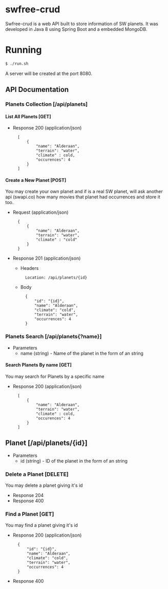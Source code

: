 # swfree-crud

Swfree-crud is a web API built to store information of SW planets. It was developed in Java 8 using Spring Boot and a embedded MongoDB.

# Running
```sh
$ ./run.sh
```

A server will be created at the port 8080.

## API Documentation

### Planets Collection [/api/planets]

#### List All Planets [GET]

+ Response 200 (application/json)

        [
            {
                "name": "Alderaan",
                "terrain": "water",
                "climate" : cold,
                "occurences": 4 
            }
        ]

#### Create a New Planet [POST]

You may create your own planet and if is a real SW planet, will ask another api (swapi.co) how many movies that planet had occurrences and store it too.

+ Request (application/json)

        {
            {
                "name": "Alderaan",
                "terrain": "water",
                "climate" : "cold"
            }
        }

+ Response 201 (application/json)

    + Headers

            Location: /api/planets/{id}
            
    + Body

            {
                "id": "{id}",
                "name": "Alderaan",
                "climate": "cold",
                "terrain": "water",
                "occurrences": 4
            }
        
### Planets Search [/api/planets{?name}]

+ Parameters
    + name (string) - Name of the planet in the form of an string

    
#### Search Planets By name [GET]

You may search for Planets by a specific name
    
+ Response 200 (application/json)

        [
            {
                "name": "Alderaan",
                "terrain": "water",
                "climate" : cold,
                "occurences": 4 
            }
        ]    


## Planet [/api/planets/{id}]

+ Parameters
    + id (string) - ID of the planet in the form of an string

### Delete a Planet [DELETE]

You may delete a planet giving it's id

+ Response 204
+ Response 400

### Find a Planet [GET]

You may find a planet giving it's id

+ Response 200 (application/json)

        {
            "id": "{id}",
            "name": "Alderaan",
            "climate": "cold",
            "terrain": "water",
            "occurrences": 4
        }

+ Response 400
